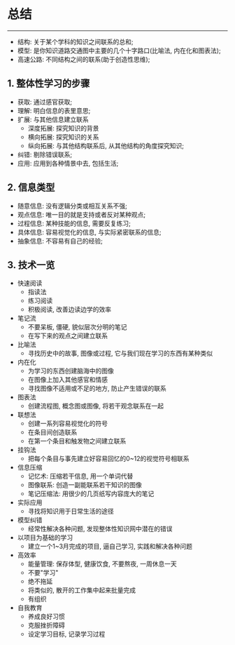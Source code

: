 # **总结**
***



  * 结构: 关于某个学科的知识之间联系的总和;
  * 模型: 是你知识道路交通图中主要的几个十字路口(比喻法, 内在化和图表法);
  * 高速公路: 不同结构之间的联系(助于创造性思维);


## **1. 整体性学习的步骤**
  * 获取: 通过感官获取;
  * 理解: 明白信息的表里意思;
  * 扩展: 与其他信息建立联系
    - 深度拓展: 探究知识的背景
    - 横向拓展: 探究知识的关系
    - 纵向拓展: 与其他结构联系后, 从其他结构的角度探究知识;
  * 纠错: 剔除错误联系;
  * 应用: 应用到各种情景中去, 包括生活;


## **2. 信息类型**
  * 随意信息: 没有逻辑分类或相互关系不强;
  * 观点信息: 唯一目的就是支持或者反对某种观点;
  * 过程信息: 某种技能的信息, 需要反复练习;
  * 具体信息: 容易视觉化的信息, 与实际紧密联系的信息;
  * 抽象信息: 不容易有自己的经验;


## **3. 技术一览**
  * 快速阅读
    - 指读法
    - 练习阅读
    - 积极阅读, 改善边读边学的效率
  * 笔记流
    - 不要呆板, 僵硬, 貌似层次分明的笔记
    - 在写下来的观点之间建立联系
  * 比喻法
    - 寻找历史中的故事, 图像或过程, 它与我们现在学习的东西有某种类似
  * 内在化 
    - 为学习的东西创建脑海中的图像
    - 在图像上加入其他感官和情感
    - 寻找图像不适用或不足的地方, 防止产生错误的联系
  * 图表法
    - 创建流程图, 概念图或图像, 将若干观念联系在一起
  * 联想法
    - 创建一系列容易视觉化的符号
    - 在条目间创造联系
    - 在第一个条目和触发物之间建立联系
  * 挂钩法
    - 把每个条目与事先建立好容易回忆的0~12的视觉符号相联系
  * 信息压缩
    - 记忆术: 压缩若干信息, 用一个单词代替
    - 图像联系: 创造一副能联系若干知识的图像
    - 笔记压缩法: 用很少的几页纸写内容庞大的笔记
  * 实际应用
    - 寻找将知识用于日常生活的途径
  * 模型纠错
    - 经常性解决各种问题, 发现整体性知识网中潜在的错误
  * 以项目为基础的学习
    - 建立一个1~3月完成的项目, 逼自己学习, 实践和解决各种问题
  * 高效率
    - 能量管理: 保存体型, 健康饮食, 不要熬夜, 一周休息一天
    - 不要"学习"
    - 绝不拖延
    - 将类似的, 散开的工作集中起来批量完成
    - 有组织
  * 自我教育
    - 养成良好习惯
    - 克服挫折障碍
    - 设定学习目标, 记录学习过程
